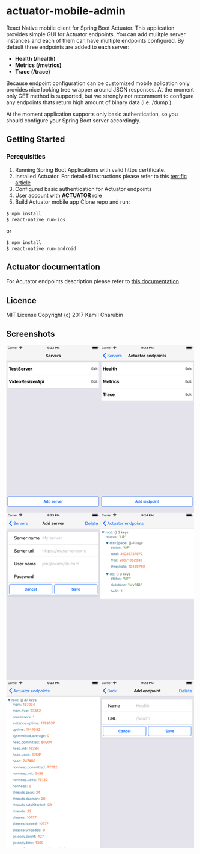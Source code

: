 # actuator-mobile-admin
React Native mobile client for Spring Boot Actuator.
This application provides simple GUI for Actuator endpoints.
You can add mulitple server instances and each of them can have multiple endpoints configured.
By default three endpoints are added to each server: 
- **Health (/health)**
- **Metrics (/metrics)**
- **Trace (/trace)**

Because endpoint configuration can be customized mobile aplication only provides nice looking tree wrapper around JSON responses.
At the moment only GET method is supported, but we strongly not recomment to configure any endpoints thats return high amount of binary data (i.e. /dump ).

At the moment application supports only basic authentication, so you should configure your Spring Boot server accordingly.

## Getting Started
### Perequisities
1. Running Spring Boot Applications with valid https certificate.
2. Installed Actuator. For detailed instructions please refer to this [terrific article](http://www.baeldung.com/spring-boot-actuators)
3. Configured basic authentication for Actuator endpoints
4. User account with [**ACTUATOR**](https://docs.spring.io/spring-boot/docs/current/reference/htmlsingle/#boot-features-security-actuator) role
5. Build Actuator mobile app
Clone repo and run: 

```
$ npm install
$ react-native run-ios
```
or
```
$ npm install
$ react-native run-android
```

## Actuator documentation
For Acutator endpoints description please refer to [this documentation](https://docs.spring.io/spring-boot/docs/current/reference/html/production-ready-endpoints.html)
## Licence
MIT License
Copyright (c) 2017 Kamil Charubin
## Screenshots
<p align="center" width="100%">
<img align="left" src="/screenshots/actuator-serverlist.png?raw=true" width="250" height="445"/> 
<img align="left" src="/screenshots/actuator-endpointlist.png?raw=true" width="250" height="445"/>
<img align="left" src="/screenshots/actuator-addserver.png?raw=true" width="250" height="445"/> 
<img align="left" src="/screenshots/actuator-health.png?raw=true" width="250" height="445"/> 
<img align="left" src="/screenshots/actuator-metrics.png?raw=true" width="250" height="445"/> 
<img align="left" src="/screenshots/actuator-addendpoint.png?raw=true" width="250" height="445"/>  
</p>

 


